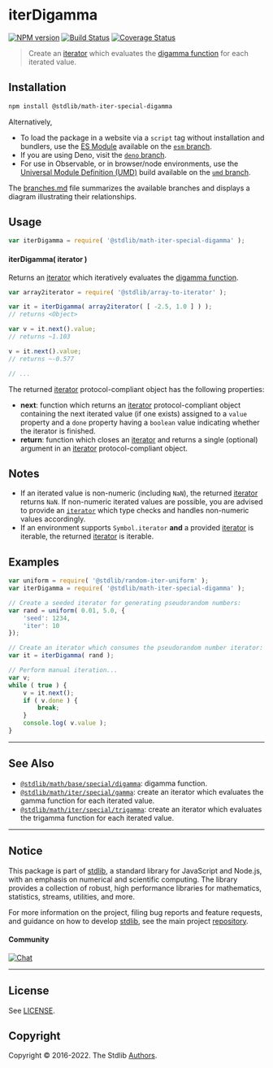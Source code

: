 <!--

@license Apache-2.0

Copyright (c) 2020 The Stdlib Authors.

Licensed under the Apache License, Version 2.0 (the "License");
you may not use this file except in compliance with the License.
You may obtain a copy of the License at

   http://www.apache.org/licenses/LICENSE-2.0

Unless required by applicable law or agreed to in writing, software
distributed under the License is distributed on an "AS IS" BASIS,
WITHOUT WARRANTIES OR CONDITIONS OF ANY KIND, either express or implied.
See the License for the specific language governing permissions and
limitations under the License.

-->

# iterDigamma

[![NPM version][npm-image]][npm-url] [![Build Status][test-image]][test-url] [![Coverage Status][coverage-image]][coverage-url] <!-- [![dependencies][dependencies-image]][dependencies-url] -->

> Create an [iterator][mdn-iterator-protocol] which evaluates the [digamma function][@stdlib/math/base/special/digamma] for each iterated value.

<!-- Section to include introductory text. Make sure to keep an empty line after the intro `section` element and another before the `/section` close. -->

<section class="intro">

</section>

<!-- /.intro -->

<!-- Package usage documentation. -->

<section class="installation">

## Installation

```bash
npm install @stdlib/math-iter-special-digamma
```

Alternatively,

-   To load the package in a website via a `script` tag without installation and bundlers, use the [ES Module][es-module] available on the [`esm` branch][esm-url].
-   If you are using Deno, visit the [`deno` branch][deno-url].
-   For use in Observable, or in browser/node environments, use the [Universal Module Definition (UMD)][umd] build available on the [`umd` branch][umd-url].

The [branches.md][branches-url] file summarizes the available branches and displays a diagram illustrating their relationships.

</section>

<section class="usage">

## Usage

```javascript
var iterDigamma = require( '@stdlib/math-iter-special-digamma' );
```

#### iterDigamma( iterator )

Returns an [iterator][mdn-iterator-protocol] which iteratively evaluates the [digamma function][@stdlib/math/base/special/digamma].

```javascript
var array2iterator = require( '@stdlib/array-to-iterator' );

var it = iterDigamma( array2iterator( [ -2.5, 1.0 ] ) );
// returns <Object>

var v = it.next().value;
// returns ~1.103

v = it.next().value;
// returns ~-0.577

// ...
```

The returned [iterator][mdn-iterator-protocol] protocol-compliant object has the following properties:

-   **next**: function which returns an [iterator][mdn-iterator-protocol] protocol-compliant object containing the next iterated value (if one exists) assigned to a `value` property and a `done` property having a `boolean` value indicating whether the iterator is finished.
-   **return**: function which closes an [iterator][mdn-iterator-protocol] and returns a single (optional) argument in an [iterator][mdn-iterator-protocol] protocol-compliant object.

</section>

<!-- /.usage -->

<!-- Package usage notes. Make sure to keep an empty line after the `section` element and another before the `/section` close. -->

<section class="notes">

## Notes

-   If an iterated value is non-numeric (including `NaN`), the returned [iterator][mdn-iterator-protocol] returns `NaN`. If non-numeric iterated values are possible, you are advised to provide an [`iterator`][mdn-iterator-protocol] which type checks and handles non-numeric values accordingly.
-   If an environment supports `Symbol.iterator` **and** a provided [iterator][mdn-iterator-protocol] is iterable, the returned [iterator][mdn-iterator-protocol] is iterable.

</section>

<!-- /.notes -->

<!-- Package usage examples. -->

<section class="examples">

## Examples

<!-- eslint no-undef: "error" -->

```javascript
var uniform = require( '@stdlib/random-iter-uniform' );
var iterDigamma = require( '@stdlib/math-iter-special-digamma' );

// Create a seeded iterator for generating pseudorandom numbers:
var rand = uniform( 0.01, 5.0, {
    'seed': 1234,
    'iter': 10
});

// Create an iterator which consumes the pseudorandom number iterator:
var it = iterDigamma( rand );

// Perform manual iteration...
var v;
while ( true ) {
    v = it.next();
    if ( v.done ) {
        break;
    }
    console.log( v.value );
}
```

</section>

<!-- /.examples -->

<!-- Section to include cited references. If references are included, add a horizontal rule *before* the section. Make sure to keep an empty line after the `section` element and another before the `/section` close. -->

<section class="references">

</section>

<!-- /.references -->

<!-- Section for related `stdlib` packages. Do not manually edit this section, as it is automatically populated. -->

<section class="related">

* * *

## See Also

-   <span class="package-name">[`@stdlib/math/base/special/digamma`][@stdlib/math/base/special/digamma]</span><span class="delimiter">: </span><span class="description">digamma function.</span>
-   <span class="package-name">[`@stdlib/math/iter/special/gamma`][@stdlib/math/iter/special/gamma]</span><span class="delimiter">: </span><span class="description">create an iterator which evaluates the gamma function for each iterated value.</span>
-   <span class="package-name">[`@stdlib/math/iter/special/trigamma`][@stdlib/math/iter/special/trigamma]</span><span class="delimiter">: </span><span class="description">create an iterator which evaluates the trigamma function for each iterated value.</span>

</section>

<!-- /.related -->

<!-- Section for all links. Make sure to keep an empty line after the `section` element and another before the `/section` close. -->


<section class="main-repo" >

* * *

## Notice

This package is part of [stdlib][stdlib], a standard library for JavaScript and Node.js, with an emphasis on numerical and scientific computing. The library provides a collection of robust, high performance libraries for mathematics, statistics, streams, utilities, and more.

For more information on the project, filing bug reports and feature requests, and guidance on how to develop [stdlib][stdlib], see the main project [repository][stdlib].

#### Community

[![Chat][chat-image]][chat-url]

---

## License

See [LICENSE][stdlib-license].


## Copyright

Copyright &copy; 2016-2022. The Stdlib [Authors][stdlib-authors].

</section>

<!-- /.stdlib -->

<!-- Section for all links. Make sure to keep an empty line after the `section` element and another before the `/section` close. -->

<section class="links">

[npm-image]: http://img.shields.io/npm/v/@stdlib/math-iter-special-digamma.svg
[npm-url]: https://npmjs.org/package/@stdlib/math-iter-special-digamma

[test-image]: https://github.com/stdlib-js/math-iter-special-digamma/actions/workflows/test.yml/badge.svg?branch=main
[test-url]: https://github.com/stdlib-js/math-iter-special-digamma/actions/workflows/test.yml?query=branch:main

[coverage-image]: https://img.shields.io/codecov/c/github/stdlib-js/math-iter-special-digamma/main.svg
[coverage-url]: https://codecov.io/github/stdlib-js/math-iter-special-digamma?branch=main

<!--

[dependencies-image]: https://img.shields.io/david/stdlib-js/math-iter-special-digamma.svg
[dependencies-url]: https://david-dm.org/stdlib-js/math-iter-special-digamma/main

-->

[chat-image]: https://img.shields.io/gitter/room/stdlib-js/stdlib.svg
[chat-url]: https://gitter.im/stdlib-js/stdlib/

[stdlib]: https://github.com/stdlib-js/stdlib

[stdlib-authors]: https://github.com/stdlib-js/stdlib/graphs/contributors

[umd]: https://github.com/umdjs/umd
[es-module]: https://developer.mozilla.org/en-US/docs/Web/JavaScript/Guide/Modules

[deno-url]: https://github.com/stdlib-js/math-iter-special-digamma/tree/deno
[umd-url]: https://github.com/stdlib-js/math-iter-special-digamma/tree/umd
[esm-url]: https://github.com/stdlib-js/math-iter-special-digamma/tree/esm
[branches-url]: https://github.com/stdlib-js/math-iter-special-digamma/blob/main/branches.md

[stdlib-license]: https://raw.githubusercontent.com/stdlib-js/math-iter-special-digamma/main/LICENSE

[mdn-iterator-protocol]: https://developer.mozilla.org/en-US/docs/Web/JavaScript/Reference/Iteration_protocols#The_iterator_protocol

<!-- <related-links> -->

[@stdlib/math/base/special/digamma]: https://github.com/stdlib-js/math-base-special-digamma

[@stdlib/math/iter/special/gamma]: https://github.com/stdlib-js/math-iter-special-gamma

[@stdlib/math/iter/special/trigamma]: https://github.com/stdlib-js/math-iter-special-trigamma

<!-- </related-links> -->

</section>

<!-- /.links -->
